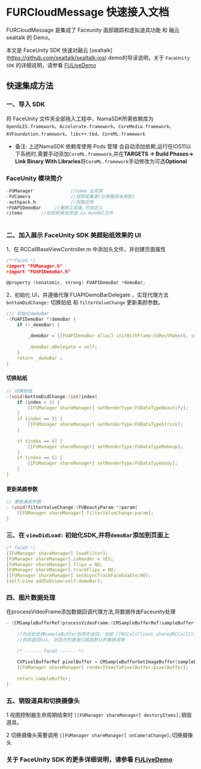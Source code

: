 # FURCloudMessage 快速接入文档

FURCloudMessage 是集成了 Faceunity 面部跟踪和虚拟道具功能 和 融云sealtalk  的 Demo。

本文是 FaceUnity SDK 快速对融云 [sealtalk] (https://github.com/sealtalk/sealtalk-ios) demo的导读说明，关于 `FaceUnity SDK` 的详细说明，请参看 [FULiveDemo](https://github.com/Faceunity/FULiveDemo/tree/dev)


## 快速集成方法

### 一、导入 SDK
将  FaceUnity  文件夹全部拖入工程中，NamaSDK所需依赖库为 `OpenGLES.framework`、`Accelerate.framework`、`CoreMedia.framework`、`AVFoundation.framework`、`libc++.tbd`、`CoreML.framework`

- 备注: 上述NamaSDK 依赖库使用 Pods 管理 会自动添加依赖,运行在iOS11以下系统时,需要手动添加`CoreML.framework`,并在**TARGETS -> Build Phases-> Link Binary With Libraries**将`CoreML.framework`手动修改为可选**Optional**

### FaceUnity 模块简介
```C
-FUManager              //nama 业务类
-FUCamera               //视频采集类(示例程序未用到)   
-authpack.h             //权限文件 
+FUAPIDemoBar     //美颜工具条,可自定义
+items       //贴纸和美妆资源 xx.bundel文件
      
```

### 二、加入展示 FaceUnity SDK 美颜贴纸效果的  UI

1、在 RCCallBaseViewController.m  中添加头文件，并创建页面属性

```C
/**faceU */
#import "FUManager.h"
#import "FUAPIDemoBar.h"

@property (nonatomic, strong) FUAPIDemoBar *demoBar;

```

2、初始化 UI，并遵循代理  FUAPIDemoBarDelegate ，实现代理方法 `bottomDidChange:` 切换贴纸 和 `filterValueChange` 更新美颜参数。

```C
/// 初始化demoBar
-(FUAPIDemoBar *)demoBar {
    if (!_demoBar) {
        
        _demoBar = [[FUAPIDemoBar alloc] initWithFrame:CGRectMake(0, self.view.frame.size.height - 164 - 194, self.view.frame.size.width, 194)];
        
        _demoBar.mDelegate = self;
    }
    return _demoBar ;
}

```

#### 切换贴纸

```C
// 切换贴纸
-(void)bottomDidChange:(int)index{
    if (index < 3) {
        [[FUManager shareManager] setRenderType:FUDataTypeBeautify];
    }
    if (index == 3) {
        [[FUManager shareManager] setRenderType:FUDataTypeStrick];
    }
    
    if (index == 4) {
        [[FUManager shareManager] setRenderType:FUDataTypeMakeup];
    }
    if (index == 5) {
        [[FUManager shareManager] setRenderType:FUDataTypebody];
    }
}

```

#### 更新美颜参数

```C
// 更新美颜参数    
- (void)filterValueChange:(FUBeautyParam *)param{
    [[FUManager shareManager] filterValueChange:param];
}
```

### 三、在 `viewDidLoad:`  初始化SDK,并将`demoBar`添加到页面上

```C
/* faceU */
[[FUManager shareManager] loadFilter];
[FUManager shareManager].isRender = YES;
[FUManager shareManager].flipx = NO;
[FUManager shareManager].trackFlipx = NO;
[[FUManager shareManager] setAsyncTrackFaceEnable:NO];
[self.view addSubview:self.demoBar];

```


### 四、图片数据处理
在processVideoFrame添加数据回调代理方法,将数据传由Faceunity处理

```C
- (CMSampleBufferRef)processVideoFrame:(CMSampleBufferRef)sampleBuffer{
    
    //在此处处理sampleBuffer后同步返回, 当前 [[RCCallClient sharedRCCallClient] setEnableBeauty:YES]; 已经打开
    //目前返回nil, 则显示的是我们底层默认的美颜滤镜
    
    /* ------ faceU ------ */
    
    CVPixelBufferRef pixelBuffer = CMSampleBufferGetImageBuffer(sampleBuffer) ;
    [[FUManager shareManager] renderItemsToPixelBuffer:pixelBuffer];
    
    return sampleBuffer;
}
```


### 五、销毁道具和切换摄像头

1 视图控制器生命周期结束时 `[[FUManager shareManager] destoryItems];`销毁道具。

2 切换摄像头需要调用 `[[FUManager shareManager] onCameraChange];`切换摄像头

### 关于 FaceUnity SDK 的更多详细说明，请参看 [FULiveDemo](https://github.com/Faceunity/FULiveDemo/tree/dev)